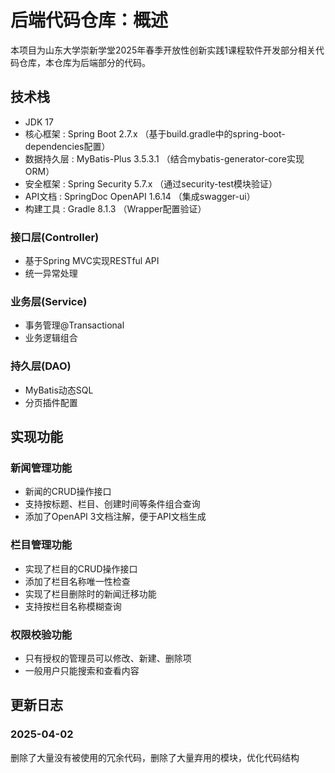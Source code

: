 # 后端代码仓库：概述

本项目为山东大学崇新学堂2025年春季开放性创新实践1课程软件开发部分相关代码仓库，本仓库为后端部分的代码。

## 技术栈

- JDK 17
- 核心框架 : Spring Boot 2.7.x （基于build.gradle中的spring-boot-dependencies配置）
- 数据持久层 : MyBatis-Plus 3.5.3.1 （结合mybatis-generator-core实现ORM）
- 安全框架 : Spring Security 5.7.x （通过security-test模块验证）
- API文档 : SpringDoc OpenAPI 1.6.14 （集成swagger-ui）
- 构建工具 : Gradle 8.1.3 （Wrapper配置验证）

### 接口层(Controller)

- 基于Spring MVC实现RESTful API
- 统一异常处理

### 业务层(Service)

- 事务管理@Transactional
- 业务逻辑组合

### 持久层(DAO)

- MyBatis动态SQL
- 分页插件配置

## 实现功能

### 新闻管理功能

- 新闻的CRUD操作接口
- 支持按标题、栏目、创建时间等条件组合查询
- 添加了OpenAPI 3文档注解，便于API文档生成

### 栏目管理功能

- 实现了栏目的CRUD操作接口
- 添加了栏目名称唯一性检查
- 实现了栏目删除时的新闻迁移功能
- 支持按栏目名称模糊查询

### 权限校验功能

- 只有授权的管理员可以修改、新建、删除项
- 一般用户只能搜索和查看内容

## 更新日志

### 2025-04-02

删除了大量没有被使用的冗余代码，删除了大量弃用的模块，优化代码结构